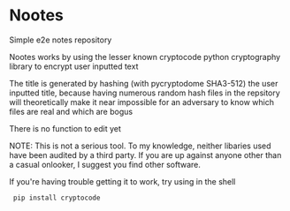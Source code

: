 # Nootes
Simple e2e notes repository

Nootes works by using the lesser known cryptocode python cryptography library to encrypt user inputted text

The title is generated by hashing (with pycryptodome SHA3-512) the user inputted title, because having numerous random hash files in the repsitory will theoretically make it near impossible for an adversary to know which files are real and which are bogus

There is no function to edit yet

NOTE: This is not a serious tool. To my knowledge, neither libaries used have been audited by a third party. If you are up against anyone other than a casual onlooker, I suggest you find other software.

If you're having trouble getting it to work, try using in the shell

     pip install cryptocode     


